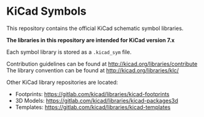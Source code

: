 # KiCad Symbols

This repository contains the official KiCad schematic symbol libraries.

**The libraries in this repository are intended for KiCad version 7.x**

Each symbol library is stored as a `.kicad_sym` file.

Contribution guidelines can be found at http://kicad.org/libraries/contribute
The library convention can be found at http://kicad.org/libraries/klc/

Other KiCad library repositories are located:

* Footprints: https://gitlab.com/kicad/libraries/kicad-footprints
* 3D Models: https://gitlab.com/kicad/libraries/kicad-packages3d
* Templates: https://gitlab.com/kicad/libraries/kicad-templates
